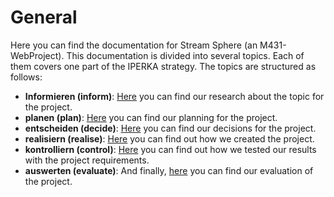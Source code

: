 # General

Here you can find the documentation for Stream Sphere (an M431-WebProject). This documentation is divided into several topics. Each of them covers one part of the IPERKA strategy. The topics are structured as follows:

- **Informieren (inform)**: [Here](inform.md) you can find our research about the topic for the project.
- **planen (plan)**: [Here](planen-plan.md) you can find our planning for the project.
- **entscheiden (decide)**: [Here]() you can find our decisions for the project.
- **realisiern (realise)**: [Here]() you can find out how we created the project.
- **kontrolliern (control)**: [Here]() you can find out how we tested our results with the project requirements.
- **auswerten (evaluate)**: And finally, [here]() you can find our evaluation of the project.